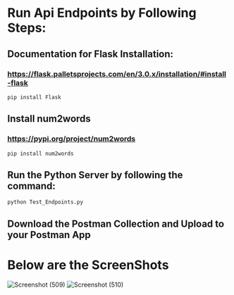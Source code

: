 # Run Api Endpoints by Following Steps:

## Documentation for Flask Installation:
### https://flask.palletsprojects.com/en/3.0.x/installation/#install-flask
`pip install Flask`

## Install num2words 
### https://pypi.org/project/num2words
`pip install num2words`

## Run the Python Server by following the command:
`python Test_Endpoints.py`

## Download the Postman Collection and Upload to your Postman App
# Below are the ScreenShots 
![Screenshot (509)](https://github.com/jaydeep047/Tasks/assets/56990979/e98d3750-ed20-4a7c-b266-61af33075758)
![Screenshot (510)](https://github.com/jaydeep047/Tasks/assets/56990979/3208527b-7d62-4cbc-9761-8b303d5e4420)
